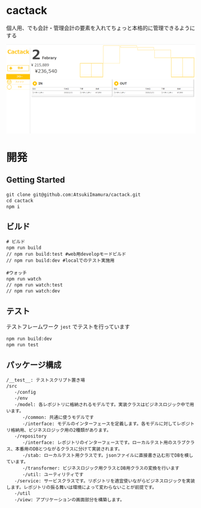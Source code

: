 # cactack

個人用、でも会計・管理会計の要素を入れてちょっと本格的に管理できるようにする

![demo](https://github.com/AtsukiImamura/cactack/blob/image/image/demo.png)

# 開発

## Getting Started

```
git clone git@github.com:AtsukiImamura/cactack.git
cd cactack
npm i
```

## ビルド

```
# ビルド
npm run build
// npm run build:test #web用developモードビルド
// npm run build:dev #localでのテスト実施用

#ウォッチ
npm run watch
// npm run watch:test
// npm run watch:dev
```

## テスト

テストフレームワーク `jest` でテストを行っています

```
npm run build:dev
npm run test
```

## パッケージ構成

```
/__test__: テストスクリプト置き場
/src
   -/config
   -/env
   -/model: 各レポジトリに格納されるモデルです。実装クラスはビジネスロジック中で用います。
      -/common: 共通に使うモデルです
      -/interface: モデルのインターフェースを定義します。各モデルに対してレポジトリ格納用、ビジネスロジック用の2種類があります。
   -/repository
      -/interface: レポジトリのインターフェースです。ローカルテスト用のスラブクラス、本番用のDBとつながるクラスに分けて実装されます。
      -/stab: ローカルテスト用クラスです。jsonファイルに直接書き込む形でDBを模しています。
      -/transformer: ビジネスロジック用クラスとDB用クラスの変換を行います
      -/util: ユーティリティです
   -/service: サービスクラスです。リポジトリを適宜使いながらビジネスロジックを実装します。レポジトリの振る舞いは環境によって変わらないことが前提です。
   -/util
   -/view: アプリケーションの画面部分を構築します。

```
